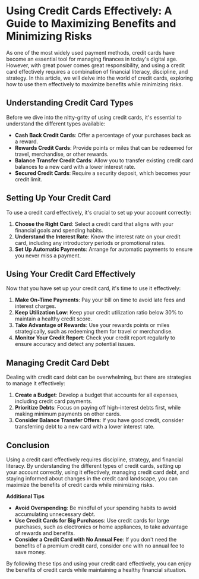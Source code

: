 **Using Credit Cards Effectively: A Guide to Maximizing Benefits and Minimizing Risks**
=====================================================================================

As one of the most widely used payment methods, credit cards have become an essential tool for managing finances in today's digital age. However, with great power comes great responsibility, and using a credit card effectively requires a combination of financial literacy, discipline, and strategy. In this article, we will delve into the world of credit cards, exploring how to use them effectively to maximize benefits while minimizing risks.

**Understanding Credit Card Types**
---------------------------------

Before we dive into the nitty-gritty of using credit cards, it's essential to understand the different types available:

*   **Cash Back Credit Cards**: Offer a percentage of your purchases back as a reward.
*   **Rewards Credit Cards**: Provide points or miles that can be redeemed for travel, merchandise, or other rewards.
*   **Balance Transfer Credit Cards**: Allow you to transfer existing credit card balances to a new card with a lower interest rate.
*   **Secured Credit Cards**: Require a security deposit, which becomes your credit limit.

**Setting Up Your Credit Card**
---------------------------------

To use a credit card effectively, it's crucial to set up your account correctly:

1.  **Choose the Right Card**: Select a credit card that aligns with your financial goals and spending habits.
2.  **Understand the Interest Rate**: Know the interest rate on your credit card, including any introductory periods or promotional rates.
3.  **Set Up Automatic Payments**: Arrange for automatic payments to ensure you never miss a payment.

**Using Your Credit Card Effectively**
--------------------------------------

Now that you have set up your credit card, it's time to use it effectively:

1.  **Make On-Time Payments**: Pay your bill on time to avoid late fees and interest charges.
2.  **Keep Utilization Low**: Keep your credit utilization ratio below 30% to maintain a healthy credit score.
3.  **Take Advantage of Rewards**: Use your rewards points or miles strategically, such as redeeming them for travel or merchandise.
4.  **Monitor Your Credit Report**: Check your credit report regularly to ensure accuracy and detect any potential issues.

**Managing Credit Card Debt**
------------------------------

Dealing with credit card debt can be overwhelming, but there are strategies to manage it effectively:

1.  **Create a Budget**: Develop a budget that accounts for all expenses, including credit card payments.
2.  **Prioritize Debts**: Focus on paying off high-interest debts first, while making minimum payments on other cards.
3.  **Consider Balance Transfer Offers**: If you have good credit, consider transferring debt to a new card with a lower interest rate.

**Conclusion**
----------

Using a credit card effectively requires discipline, strategy, and financial literacy. By understanding the different types of credit cards, setting up your account correctly, using it effectively, managing credit card debt, and staying informed about changes in the credit card landscape, you can maximize the benefits of credit cards while minimizing risks.

**Additional Tips**

*   **Avoid Overspending**: Be mindful of your spending habits to avoid accumulating unnecessary debt.
*   **Use Credit Cards for Big Purchases**: Use credit cards for large purchases, such as electronics or home appliances, to take advantage of rewards and benefits.
*   **Consider a Credit Card with No Annual Fee**: If you don't need the benefits of a premium credit card, consider one with no annual fee to save money.

By following these tips and using your credit card effectively, you can enjoy the benefits of credit cards while maintaining a healthy financial situation.